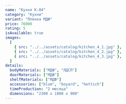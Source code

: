 ```yaml
---
name: "Кухня К-04"
category: "Кухни"
variant: "Пленка МДФ"
price: 76000
rating: 5
isAvailable: true
images:
  [
    { src: "../../assets/catalog/kitchen_4_1.jpg" },
    { src: "../../assets/catalog/kitchen_4_2.jpg" },
    { src: "../../assets/catalog/kitchen_4_3.jpg" },
  ]
details:
  bodyMaterials: ["МДФ", "ЛДСП"]
  doorMaterials: ["МДФ"]
  shelfMaterials: ["МДФ"]
  accessories: ["blum", "boyard", "hettich"]
  timeProduction: "2 месяца"
  dimensions: "2300 х 1800 х 900"
---
```

